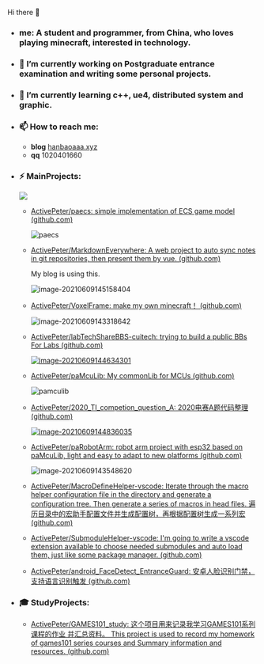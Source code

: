 Hi there 👋

- ### me: A student and programmer, from China, who loves playing minecraft, interested in technology.

- ### 🔭 I’m currently working on Postgraduate entrance examination and writing some personal projects. 

- ### 🌱 I’m currently learning c++, ue4, distributed system and graphic.  

- ### 📫 How to reach me:

  - **blog**   [hanbaoaaa.xyz](https://hanbaoaaa.xyz)
  - **qq** 1020401660

- ### ⚡ MainProjects: 

  ![](https://github-readme-stats.vercel.app/api?username=ActivePeter)

  - [ActivePeter/paecs: simple implementation of ECS game model (github.com)](https://github.com/ActivePeter/paecs)

    ![paecs](https://hanbaoaaa.xyz/tuchuang/images/2021/06/25/paecs.png)

  - [ActivePeter/MarkdownEverywhere: A web project to auto sync notes in git repositories, then present them by vue. (github.com)](https://github.com/ActivePeter/MarkdownEverywhere)

    My blog is using this.

    ![image-20210609145158404](https://hanbaoaaa.xyz/tuchuang/images/2021/06/09/image-20210609145158404.png)

  - [ActivePeter/VoxelFrame: make my own minecraft！ (github.com)](https://github.com/ActivePeter/VoxelFrame)

    ![image-20210609143318642](https://hanbaoaaa.xyz/tuchuang/images/2021/06/09/image-20210609143318642.png)

  - [ActivePeter/labTechShareBBS-cuitech: trying to build a public BBs For Labs (github.com)](https://github.com/ActivePeter/labTechShareBBS-cuitech)

    [![image-20210609144634301](https://hanbaoaaa.xyz/tuchuang/images/2021/06/09/image-20210609144634301.png)](http://cuit.echoiot.com/)

  - [ActivePeter/paMcuLib: My commonLib for MCUs (github.com)](https://github.com/ActivePeter/paMcuLib)

    ![pamculib](https://hanbaoaaa.xyz/tuchuang/images/2021/06/25/pamculib.png)

  - [ActivePeter/2020_TI_competion_question_A: 2020电赛A题代码整理 (github.com)](https://github.com/ActivePeter/2020_TI_competion_question_A)

    [![image-20210609144836035](https://hanbaoaaa.xyz/tuchuang/images/2021/06/09/image-20210609144836035.png)](https://www.bilibili.com/video/BV1uA411j7Ti)

  - [ActivePeter/paRobotArm: robot arm project with esp32 based on paMcuLib, light and easy to adapt to new platforms (github.com)](https://github.com/ActivePeter/paRobotArm)

    ![image-20210609143548620](https://hanbaoaaa.xyz/tuchuang/images/2021/06/09/image-20210609143548620.png)

  - [ActivePeter/MacroDefineHelper-vscode: Iterate through the macro helper configuration file in the directory and generate a configuration tree. Then generate a series of macros in head files. 遍历目录中的宏助手配置文件并生成配置树，再根据配置树生成一系列宏 (github.com)](https://github.com/ActivePeter/MacroDefineHelper-vscode)

  - [ActivePeter/SubmoduleHelper-vscode: I'm going to write a vscode extension available to choose needed submodules and auto load them, just like some package manager. (github.com)](https://github.com/ActivePeter/SubmoduleHelper-vscode)

  - [ActivePeter/android_FaceDetect_EntranceGuard: 安卓人脸识别门禁，支持语言识别触发 (github.com)](https://github.com/ActivePeter/android_FaceDetect_EntranceGuard)

- ### 🎓 StudyProjects:

  - [ActivePeter/GAMES101_study: 这个项目用来记录我学习GAMES101系列课程的作业 并汇总资料。 This project is used to record my homework of games101 series courses and Summary information and resources. (github.com)](https://github.com/ActivePeter/GAMES101_study)

  

